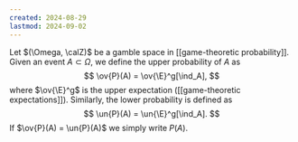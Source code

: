 ```yaml
---
created: 2024-08-29
lastmod: 2024-09-02
---
```

Let $(\Omega, \calZ)$ be a gamble space in [[game-theoretic probability]]. Given an event $A\subset\Omega$, we define the upper probability of $A$ as 
$$
\ov{P}(A) = \ov{\E}^g[\ind_A],
$$
where $\ov{\E}^g$  is the upper expectation ([[game-theoretic expectations]]). Similarly, the lower probability is defined as 
$$
\un{P}(A) = \un{\E}^g[\ind_A].
$$
If $\ov{P}(A) = \un{P}(A)$ we simply write $P(A)$. 